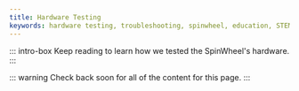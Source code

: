 ```yaml
---
title: Hardware Testing
keywords: hardware testing, troubleshooting, spinwheel, education, STEM, outreach, science, engineering day, electronics, computer science, physics
---
```


::: intro-box
Keep reading to learn how we tested the SpinWheel's hardware.
:::

::: warning
Check back soon for all of the content for this page.
:::